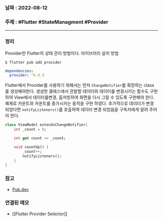 ### 날짜 : 2022-08-12
### 주제 : #Flutter #StateManagment #Provider
----
### 정리
Provider란  Flutter의 상태 관리 방법이다.
라이브러리 설치 방법
```shell
$ flutter pub add provider
```
```yaml
dependencies:
  provider: ^6.0.3
```

Flutter에서 Provider를 사용하기 위해서는 먼저 `ChangeNotifier`를 확장하는 class를 생성해야한다. 생성한 클래스에서 관찰할 데이터와 데이터를 변경시키는 함수도 구현하여 View에서 데이터를변경, 옵저빙하여 화면을 다시 그릴 수 있도록 구현해야 한다. 예제로 카운트와 카운트를 증가시키는 동작을 구현 하였다. 추가적으로 데이터가 변경 되었다면 `notifyListeners()`를 호출하여 데이터 변경 되었음을 구독자에게 알려 주어야 한다.

```Dart
class ViewModel extendsChangeNotifier{
	int _count = 0;

	int get count => _count;

	void countUp() {
	    _count++;
		notifyListeners();
	}
}
```

### 참고
- [Pub.dev](https://pub.dev/packages/provider)

### 연결된 메모
- [[Flutter Provider Selector]]